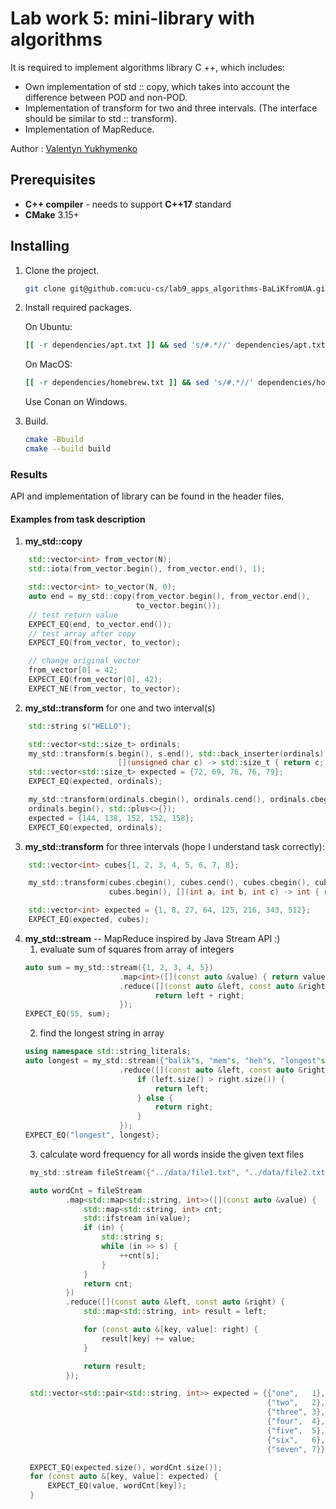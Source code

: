 # Lab work 5: mini-library with algorithms

It is required to implement algorithms library C ++, which includes:

- Own implementation of std :: copy, which takes into account the difference between POD and non-POD.
- Implementation of transform for two and three intervals. (The interface should be similar to std :: transform).
- Implementation of MapReduce.

Author : [Valentyn Yukhymenko](https://github.com/BaLiKfromUA)

## Prerequisites

- **C++ compiler** - needs to support **C++17** standard
- **CMake** 3.15+

## Installing

1. Clone the project.
    ```bash
    git clone git@github.com:ucu-cs/lab9_apps_algorithms-BaLiKfromUA.git
    ```
2. Install required packages.

   On Ubuntu:
   ```bash
   [[ -r dependencies/apt.txt ]] && sed 's/#.*//' dependencies/apt.txt | xargs sudo apt-get install -y
   ```
   On MacOS:
   ```bash
   [[ -r dependencies/homebrew.txt ]] && sed 's/#.*//' dependencies/homebrew.txt | xargs brew install
   ```
   Use Conan on Windows.
3. Build.
    ```bash
    cmake -Bbuild
    cmake --build build
    ```

### Results

API and implementation of library can be found in the header files.

#### Examples from task description

1. **my_std::copy**
```cpp
    std::vector<int> from_vector(N);
    std::iota(from_vector.begin(), from_vector.end(), 1);

    std::vector<int> to_vector(N, 0);
    auto end = my_std::copy(from_vector.begin(), from_vector.end(),
                            to_vector.begin());
    // test return value
    EXPECT_EQ(end, to_vector.end());
    // test array after copy
    EXPECT_EQ(from_vector, to_vector);

    // change original vector
    from_vector[0] = 42;
    EXPECT_EQ(from_vector[0], 42);
    EXPECT_NE(from_vector, to_vector);
```

2. **my_std::transform** for one and two interval(s)
```cpp
    std::string s("HELLO");

    std::vector<std::size_t> ordinals;
    my_std::transform(s.begin(), s.end(), std::back_inserter(ordinals),
                        [](unsigned char c) -> std::size_t { return c; });
    std::vector<std::size_t> expected = {72, 69, 76, 76, 79};
    EXPECT_EQ(expected, ordinals);

    my_std::transform(ordinals.cbegin(), ordinals.cend(), ordinals.cbegin(),
    ordinals.begin(), std::plus<>{});
    expected = {144, 138, 152, 152, 158};
    EXPECT_EQ(expected, ordinals);
```
3. **my_std::transform** for three intervals (hope I understand task correctly):
```cpp
    std::vector<int> cubes{1, 2, 3, 4, 5, 6, 7, 8};

    my_std::transform(cubes.cbegin(), cubes.cend(), cubes.cbegin(), cubes.cbegin(),
                      cubes.begin(), [](int a, int b, int c) -> int { return a * b * c; });

    std::vector<int> expected = {1, 8, 27, 64, 125, 216, 343, 512};
    EXPECT_EQ(expected, cubes);
```
4. **my_std::stream** -- MapReduce inspired by Java Stream API :)
   1. evaluate sum of squares from array of integers
   ```cpp
   auto sum = my_std::stream({1, 2, 3, 4, 5})
                        .map<int>([](const auto &value) { return value * value; })
                        .reduce([](const auto &left, const auto &right) {
                                return left + right;
                        });
   EXPECT_EQ(55, sum);
   ```
   2. find the longest string in array
   ```cpp
   using namespace std::string_literals;
   auto longest = my_std::stream({"balik"s, "mem"s, "heh"s, "longest"s, "test"s, "stream"s})
                        .reduce([](const auto &left, const auto &right) {
                            if (left.size() > right.size()) {
                                return left;
                            } else {
                                return right;
                            }
                        });
   EXPECT_EQ("longest", longest);
   ```
   3. calculate word frequency for all words inside the given text files
   ```cpp
    my_std::stream fileStream({"../data/file1.txt", "../data/file2.txt", "../data/file3.txt"});

    auto wordCnt = fileStream
            .map<std::map<std::string, int>>([](const auto &value) {
                std::map<std::string, int> cnt;
                std::ifstream in(value);
                if (in) {
                    std::string s;
                    while (in >> s) {
                        ++cnt[s];
                    }
                }
                return cnt;
            })
            .reduce([](const auto &left, const auto &right) {
                std::map<std::string, int> result = left;

                for (const auto &[key, value]: right) {
                    result[key] += value;
                }

                return result;
            });

    std::vector<std::pair<std::string, int>> expected = {{"one",   1},
                                                         {"two",   2},
                                                         {"three", 3},
                                                         {"four",  4},
                                                         {"five",  5},
                                                         {"six",   6},
                                                         {"seven", 7}};

    EXPECT_EQ(expected.size(), wordCnt.size());
    for (const auto &[key, value]: expected) {
        EXPECT_EQ(value, wordCnt[key]);
    }
   ```